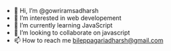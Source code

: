 - 👋 Hi, I’m @gowriramsadharsh
- 👀 I’m interested in web developement 
- 🌱 I’m currently learning JavaScript 
- 💞️ I’m looking to collaborate on javascript 
- 📫 How to reach me bileppagariadharsh@gmail.com

<!---
gowriramsadharsh/gowriramsadharsh is a ✨ special ✨ repository because its `README.md` (this file) appears on your GitHub profile.
You can click the Preview link to take a look at your changes.
--->
